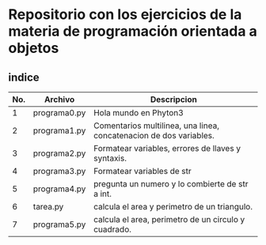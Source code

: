 # Repositorio con los ejercicios de la materia de programación orientada a objetos
## indice

|No.|Archivo|Descripcion|
|--|--|--|
|1|programa0.py|Hola mundo en Phyton3|
|2|programa1.py|Comentarios multilinea, una linea, concatenacion de dos variables.|
|3|programa2.py|Formatear variables, errores de llaves y syntaxis.|
|4|programa3.py|Formatear variables de str|
|5|programa4.py|pregunta un numero y lo combierte de str a int.|
|6|tarea.py|calcula el area y  perimetro de un triangulo.|
|7|programa5.py|calcula el area, perimetro de un circulo y cuadrado.|